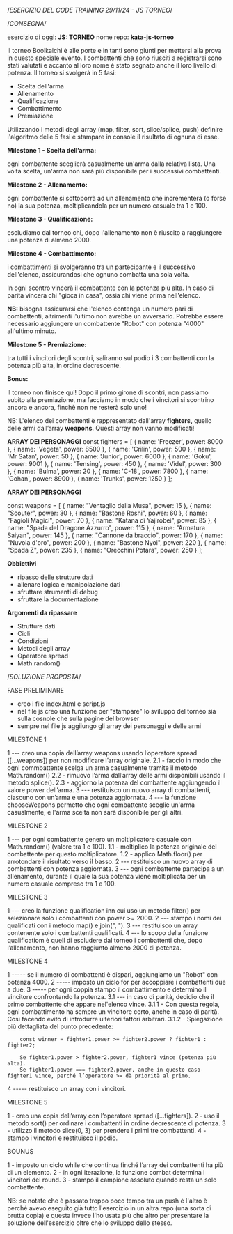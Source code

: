 /*ESERCIZIO DEL CODE TRAINING 29/11/24 - JS TORNEO*/

/*CONSEGNA*/

esercizio di oggi: **JS: TORNEO**
nome repo: **kata-js-torneo**

Il torneo Boolkaichi è alle porte e in tanti sono giunti per mettersi alla prova in questo speciale evento.
I combattenti che sono riusciti a registrarsi sono stati valutati e accanto al loro nome è stato segnato anche il loro livello di potenza. 
Il torneo si svolgerà in 5 fasi:

- Scelta dell'arma
- Allenamento
- Qualificazione
- Combattimento
- Premiazione

Utilizzando i metodi degli array (map, filter, sort, slice/splice, push) definire l'algoritmo delle 5 fasi e stampare in console il risultato di ognuna di esse.

**Milestone 1 - Scelta dell’arma:**

ogni combattente sceglierà casualmente un'arma dalla relativa lista. Una volta scelta, un'arma non sarà più disponibile per i successivi combattenti.

**Milestone 2 - Allenamento:**

ogni combattente si sottoporrà ad un allenamento che incrementerà (o forse no) la sua potenza, moltiplicandola per un numero casuale tra 1 e 100.

**Milestone 3 - Qualificazione:**

escludiamo dal torneo chi, dopo l'allenamento non è riuscito a raggiungere una potenza di almeno 2000.

**Milestone 4 - Combattimento:**

i combattimenti si svolgeranno tra un partecipante e il successivo dell'elenco, assicurandosi che ognuno combatta una sola volta. 

In ogni scontro vincerà il combattente con la potenza più alta. In caso di parità vincerà chi "gioca in casa", ossia chi viene prima nell'elenco.

**NB:** bisogna assicurarsi che l'elenco contenga un numero pari di combattenti, altrimenti l'ultimo non avrebbe un avversario. Potrebbe essere necessario aggiungere un combattente "Robot" con potenza "4000" all'ultimo minuto.

**Milestone 5 - Premiazione:**

tra tutti i vincitori degli scontri, saliranno sul podio i 3 combattenti con la potenza più alta, in ordine decrescente.

**Bonus:**

Il torneo non finisce qui! Dopo il primo girone di scontri, non passiamo subito alla premiazione, ma facciamo in modo che i vincitori si scontrino ancora e ancora, finchè non ne resterà solo uno!

NB: L'elenco dei combattenti è rappresentato dall'array **fighters,** quello delle armi dall’array **weapons**. Questi array non vanno modificati!

**ARRAY DEI PERSONAGGI**
const fighters = [
  {
      name: 'Freezer',
      power: 8000
  },
  {
      name: 'Vegeta',
      power: 8500
  },
  {
      name: 'Crilin',
      power: 500
  },
  {
      name: 'Mr Satan',
      power: 50
  },
  {
      name: 'Junior',
      power: 6000
  },
  {
      name: 'Goku',
      power: 9001
  },
  {
      name: 'Tensing',
      power: 450
  },
  {
      name: 'Videl',
      power: 300
  },
  {
      name: 'Bulma',
      power: 20
  },
  {
      name: 'C-18',
      power: 7800
  },
  {
      name: 'Gohan',
      power: 8900
  },
  {
      name: 'Trunks',
      power: 1250
  }
];

**ARRAY DEI PERSONAGGI**

const weapons = [
  { 
      name: "Ventaglio della Musa", 
      power: 15 
  },
  { 
      name: "Scouter", 
      power: 30 
  },
  { 
      name: "Bastone Roshi", 
      power: 60 
  },
  { 
      name: "Fagioli Magici", 
      power: 70 
  },
  { 
      name: "Katana di Yajirobei", 
      power: 85 
  },
  { 
      name: "Spada del Dragone Azzurro", 
      power: 115 
  },
  { 
      name: "Armatura Saiyan", 
      power: 145 
  },
  { 
      name: "Cannone da braccio", 
      power: 170 
  },
  { 
      name: "Nuvola d'oro", 
      power: 200 
  },
  { 
      name: "Bastone Nyoi", 
      power: 220
  },
  { 
      name: "Spada Z", 
      power: 235 
  },
  { 
      name: "Orecchini Potara", 
      power: 250 
  }
];

**Obbiettivi**
- ripasso delle strutture dati
- allenare logica e manipolazione dati
- sfruttare strumenti di debug
- sfruttare la documentazione

**Argomenti da ripassare**
- Strutture dati
- Cicli
- Condizioni
- Metodi degli array
- Operatore spread
- Math.random()


/*SOLUZIONE PROPOSTA*/

FASE PRELIMINARE

- creo i file index.html e script.js
- nel file js creo una funzione per "stampare" lo sviluppo del torneo sia sulla cosnole che sulla pagine del browser
- sempre nel file js aggiiungo gli array dei personaggi e delle armi

MILESTONE 1

1 --- creo una copia dell’array weapons usando l’operatore spread ([...weapons]) per non modificare l’array originale.
2.1 - faccio in modo che ogni commbattente scelga un arma casualmente tramite il metodo Math.random()
2.2 - rimuovo l’arma dall’array delle armi disponibili usando il metodo splice().
2.3 - aggiorno la potenza del combattente aggiungendo il valore power dell’arma.
3 --- restituisco un nuovo array di combattenti, ciascuno con un’arma e una potenza aggiornata.
4 --- la funzione chooseWeapons permetto che ogni combattente sceglie un'arma casualmente, e l'arma scelta non sarà disponibile per gli altri.

MILESTONE 2

1 --- per ogni combattente genero un moltiplicatore casuale con Math.random() (valore tra 1 e 100).
1.1 - moltiplico la potenza originale del combattente per questo moltiplicatore.
1.2 - applico Math.floor() per arrotondare il risultato verso il basso.
2 --- restituisco un nuovo array di combattenti con potenza aggiornata.
3 --- ogni combattente partecipa a un allenamento, durante il quale la sua potenza viene moltiplicata per un numero casuale compreso tra 1 e 100.

MILESTONE 3

1 --- creo la funzione qualification inn cui uso un metodo filter() per selezionare solo i combattenti con power >= 2000.
2 --- stampo i nomi dei qualificati con i metodo map() e join(", ").
3 --- restituisco un array contenente solo i combattenti qualificati.
4 --- lo scopo della funzione qualificatiom è quell di escludere dal torneo i combattenti che, dopo l’allenamento, non hanno raggiunto almeno 2000 di potenza.

MILESTONE 4

1 ----- se il numero di combattenti è dispari, aggiungiamo un "Robot" con potenza 4000.
2 ----- imposto un ciclo for per accoppiare i combattenti due a due.
3 ----- per ogni coppia stampo il combattimento e determino il vincitore confrontando la potenza.
3.1 --- in caso di parità, decidio che il primo combattente che appare nel'elenco vince.
3.1.1 - Con questa regola, ogni combattimento ha sempre un vincitore certo, anche in caso di parità. Così facendo evito di introdurre ulteriori fattori arbitrari.
3.1.2 - Spiegazione più dettagliata del punto precedente:

        const winner = fighter1.power >= fighter2.power ? fighter1 : fighter2;

        Se fighter1.power > fighter2.power, fighter1 vince (potenza più alta).
        Se fighter1.power === fighter2.power, anche in questo caso fighter1 vince, perché l’operatore >= dà priorità al primo.

4 ----- restituisco un array con i vincitori.

MILESTONE 5

1 - creo una copia dell’array con l’operatore spread ([...fighters]).
2 - uso il metodo sort() per ordinare i combattenti in ordine decrescente di potenza.
3 - utilizzo il metodo slice(0, 3) per prendere i primi tre combattenti.
4 - stampo i vincitori e restituisco il podio.

BOUNUS

1 - imposto un ciclo while che continua finché l’array dei combattenti ha più di un elemento.
2 - in ogni iterazione, la funzione combat determina i vincitori del round.
3 - stampo il campione assoluto quando resta un solo combattente.

NB: se notate che è passato troppo poco tempo tra un push è l'altro è perché avevo eseguito già tutto l'esercizio in un altra repo (una sorta di brutta copia) e questa invece l'ho usata più che altro per presentare la soluzione dell'esercizio oltre che lo sviluppo dello stesso. 